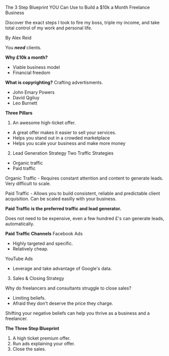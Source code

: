 The 3 Step Blueprint YOU Can Use to Build a $10k a Month Freelance Business

Discover the exact steps I took to fire my boss, triple my income, and take total control of my work and personal life.

By Alex Reid

You ***need*** clients.

**Why £10k a month?**
- Viable business model
- Financial freedom

**What is copyrighting?**
Crafting advertisments.
- John Emary Powers
- David Qgiluy
- Leo Burnett

**Three Pillars**

1) An awesome high-ticket offer.
- A great offer makes it easier to sell your services.
- Helps you stand out in a crowded marketplace
- Helps you scale your business and make more money

2) Lead Generation Strategy
Two Traffic Strategies
- Organic traffic
- Paid traffic

Organic Traffic - Requires constant attention and content to generate leads. Very difficult to scale.

Paid Traffic - Allows you to build consistent, reliable and predictable client acquisition. Can be scaled easilly with your business.

**Paid Traffic is the preferred traffic and lead generator.**

Does not need to be expensive, even a few hundred £'s can generate leads, automatically.

**Paid Traffic Channels**
Facebook Ads
- Highly targeted and specific.
- Relatively cheap.

YouTube Ads
- Leverage and take advantage of Google's data.

3) Sales & Closing Strategy

Why do freelancers and consultants struggle to close sales?
- Limiting beliefs.
- Afraid they don't deserve the price they charge.

Shifting your negative beliefs can help you thrive as a business and a freelancer.

**The Three Step Blueprint**

1) A high ticket premium offer.
2) Run ads explaining your offer.
3) Close the sales.

